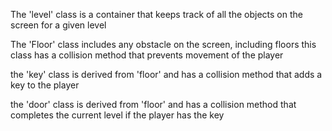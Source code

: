 The 'level' class is a container that keeps track of all the objects on the screen for a given level

The 'Floor' class includes any obstacle on the screen, including floors
this class has a collision method that prevents movement of the player

the 'key' class is derived from 'floor' and has a collision method that adds a key to the player

the 'door' class is derived from 'floor' and has a collision method that completes the current level if the player has the key